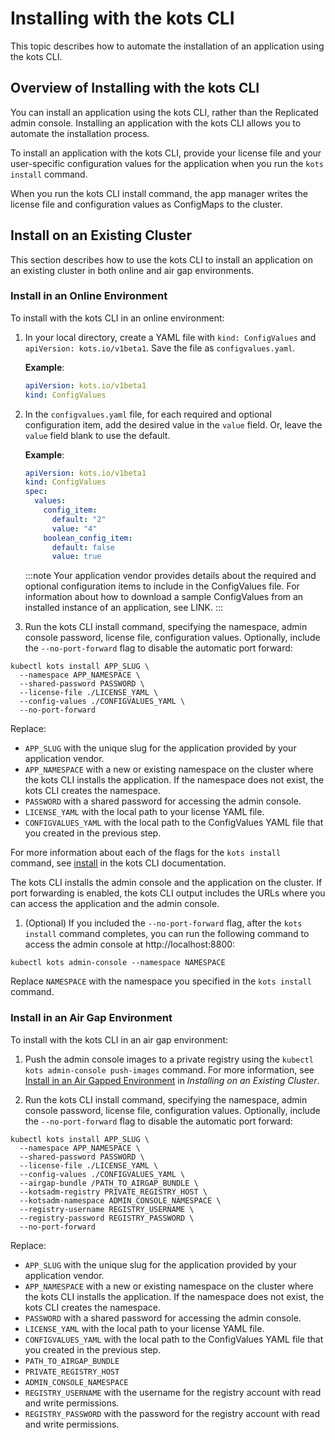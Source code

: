 # Installing with the kots CLI

This topic describes how to automate the installation of an application using the kots CLI.

## Overview of Installing with the kots CLI

You can install an application using the kots CLI, rather than the Replicated admin console. Installing an application with the kots CLI allows you to automate the installation process.

To install an application with the kots CLI, provide your license file and your user-specific configuration values for the application when you run the `kots install` command.

When you run the kots CLI install command, the app manager writes the license file and configuration values as ConfigMaps to the cluster.

## Install on an Existing Cluster

This section describes how to use the kots CLI to install an application on an existing cluster in both online and air gap environments.

### Install in an Online Environment

To install with the kots CLI in an online environment:

1. In your local directory, create a YAML file with `kind: ConfigValues` and `apiVersion: kots.io/v1beta1`. Save the file as `configvalues.yaml`.

   **Example**:

   ```yaml
   apiVersion: kots.io/v1beta1
   kind: ConfigValues
   ```
1. In the `configvalues.yaml` file, for each required and optional configuration item, add the desired value in the `value` field. Or, leave the `value` field blank to use the default.

   **Example**:

   ```yaml
   apiVersion: kots.io/v1beta1
   kind: ConfigValues
   spec:
     values:
       config_item:
         default: "2"
         value: "4"
       boolean_config_item:
         default: false
         value: true
   ```

   :::note
   Your application vendor provides details about the required and optional configuration items to include in the ConfigValues file. For information about how to download a sample ConfigValues from an installed instance of an application, see LINK.
   :::

1. Run the kots CLI install command, specifying the namespace, admin console password, license file, configuration values. Optionally, include the `--no-port-forward` flag to disable the automatic port forward:

  ```
  kubectl kots install APP_SLUG \
    --namespace APP_NAMESPACE \
    --shared-password PASSWORD \
    --license-file ./LICENSE_YAML \
    --config-values ./CONFIGVALUES_YAML \
    --no-port-forward
  ```
  Replace:
  * `APP_SLUG` with the unique slug for the application provided by your application vendor.
  * `APP_NAMESPACE` with a new or existing namespace on the cluster where the kots CLI installs the application. If the namespace does not exist, the kots CLI creates the namespace.
  * `PASSWORD` with a shared password for accessing the admin console.
  * `LICENSE_YAML` with the local path to your license YAML file.
  * `CONFIGVALUES_YAML` with the local path to the ConfigValues YAML file that you created in the previous step.

  For more information about each of the flags for the `kots install` command, see [install](/reference/kots-cli-install) in the kots CLI documentation.

  The kots CLI installs the admin console and the application on the cluster. If port forwarding is enabled, the kots CLI output includes the URLs where you can access the application and the admin console.

1. (Optional) If you included the `--no-port-forward` flag, after the `kots install` command completes, you can run the following command to access the admin console at http://localhost:8800:

  ```
  kubectl kots admin-console --namespace NAMESPACE
  ```
  Replace `NAMESPACE` with the namespace you specified in the `kots install` command.

### Install in an Air Gap Environment

To install with the kots CLI in an air gap environment:

1. Push the admin console images to a private registry using the `kubectl kots admin-console push-images` command. For more information, see [Install in an Air Gapped Environment](installing-existing-cluster#air-gap) in _Installing on an Existing Cluster_.

1. Run the kots CLI install command, specifying the namespace, admin console password, license file, configuration values. Optionally, include the `--no-port-forward` flag to disable the automatic port forward:

  ```
  kubectl kots install APP_SLUG \
    --namespace APP_NAMESPACE \
    --shared-password PASSWORD \
    --license-file ./LICENSE_YAML \
    --config-values ./CONFIGVALUES_YAML \
    --airgap-bundle /PATH_TO_AIRGAP_BUNDLE \
    --kotsadm-registry PRIVATE_REGISTRY_HOST \
    --kotsadm-namespace ADMIN_CONSOLE_NAMESPACE \
    --registry-username REGISTRY_USERNAME \
    --registry-password REGISTRY_PASSWORD \
    --no-port-forward
  ```
  Replace:
  * `APP_SLUG` with the unique slug for the application provided by your application vendor.
  * `APP_NAMESPACE` with a new or existing namespace on the cluster where the kots CLI installs the application. If the namespace does not exist, the kots CLI creates the namespace.
  * `PASSWORD` with a shared password for accessing the admin console.
  * `LICENSE_YAML` with the local path to your license YAML file.
  * `CONFIGVALUES_YAML` with the local path to the ConfigValues YAML file that you created in the previous step.
  * `PATH_TO_AIRGAP_BUNDLE`
  * `PRIVATE_REGISTRY_HOST`
  * `ADMIN_CONSOLE_NAMESPACE`
  * `REGISTRY_USERNAME` with the username for the registry account with read and write permissions.
  * `REGISTRY_PASSWORD` with the password for the registry account with read and write permissions.
